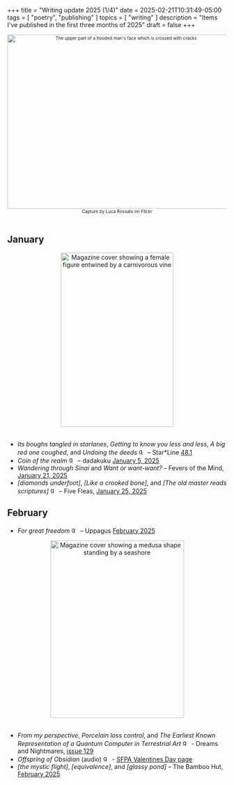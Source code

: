 +++
title = "Writing update 2025 (1/4)"
date = 2025-02-21T10:31:49-05:00
tags = [
    "poetry",
    "publishing"
]
topics = [
    "writing"
]
description = "Items I've published in the first three months of 2025"
draft = false
+++
<div align="center" style="font-size:x-small"><img src="https://milkfish08.s3.amazonaws.com/photo/blog/abovethefold/3374034846_4745e2793b_c.jpg" alt="The upper part of a hooded man's face which is crossed with cracks" width="530" height="400" title="My name is Luca.." /><br />Capture by Luca Rossato on Flickr</div><br clear="all" />


## January

<div align="center"><img src="https://milkfish08.s3.us-east-1.amazonaws.com/photo/blog/48.1.jpg" title="Star*Line 48.1 cover" alt="Magazine cover showing a female figure entwined by a carnivorous vine" width="258" height="400" /></div><br clear="all" />

* *Its boughs tangled in starlanes*, *Getting to know you less and less*, *A big red one coughed*, and *Undoing the deeds* <img src="https://milkfish08.s3.amazonaws.com/photo/blog/award_star_gold_1.png" width=16 height=16 title="gold star" />  – Star*Line [48.1](https://sfpoetry.com/sl/issues/starline48.1.html)
* *Coin of the realm*  <img src="https://milkfish08.s3.amazonaws.com/photo/blog/award_star_gold_1.png" width=16 height=16 title="gold star" /> – dadakuku [January 5, 2025](https://dadakuku.com/2025/01/05/coin-of-the-realm/)
* *Wandering through Sinai* and *Want or want-want?* – Fevers of the Mind, [January 21, 2025](https://feversofthemind.com/2025/01/21/freewriting-stream-of-consciousness-challenge-from-john-donley-nike-truth-rich-magahiz-preeth-ganapathy-james-penha/)
* *[diamonds underfoot]*, *[Like a crooked bone]*, and *[The old master reads scriptures]* <img src="https://milkfish08.s3.amazonaws.com/photo/blog/award_star_gold_1.png" width=16 height=16 title="gold star" /> – Five Fleas, [January 25, 2025](https://fivefleas.blogspot.com/2025/01/afternoon-of-january-24-2025.html)

## February

* *For great freedom* <img src="https://milkfish08.s3.amazonaws.com/photo/blog/award_star_gold_1.png" width=16 height=16 title="gold star" />  – Uppagus [February 2025](https://uppagus.com/poems/magahiz-freedom/)<br clear="all" />
<div align="center"><img src="https://milkfish08.s3.us-east-1.amazonaws.com/photo/blog/IMG_20250210_130732_656.jpg" title="Dreams and Nightmares 129 cover" alt="Magazine cover showing a medusa shape standing by a seashore" width="307" height="408" /></div><br clear="all" />

* *From my perspective*, *Porcelain loss control*, and *The Earliest Known  Representation of a Quantum Computer in Terrestrial Art* <img src="https://milkfish08.s3.amazonaws.com/photo/blog/award_star_gold_1.png" width=16 height=16 title="gold star" /> - Dreams and Nightmares, [issue 129](https://dreamsandnightmaresmagazine.blogspot.com/2025/01/dreams-and-nightmares-129.html)
* *Offspring of Obsidian* (audio)  <img src="https://milkfish08.s3.amazonaws.com/photo/blog/award_star_gold_1.png" width=16 height=16 title="gold star" /> -  [SFPA Valentines Day page](https://sfpoetry.com/valentines/25valentines.html)
* *[the mystic flight]*, *[equivalence]*, and *[glassy pond]* – The Bamboo Hut, [February 2025](https://thebamboohut.weebly.com/current-issue.html)

<!-- ## March -->